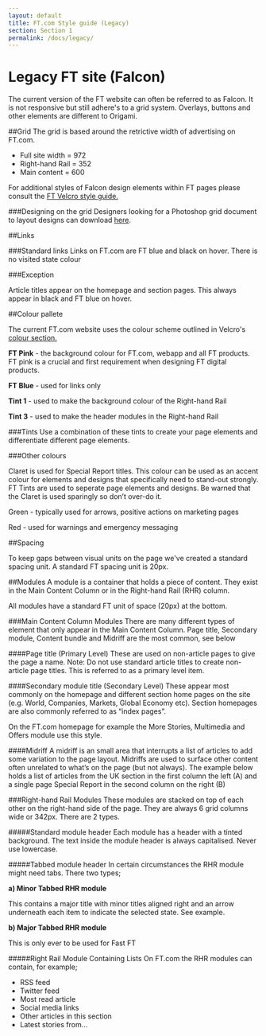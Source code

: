 ```yaml
---
layout: default
title: FT.com Style guide (Legacy)
section: Section 1
permalink: /docs/legacy/
---
```

# Legacy FT site (Falcon)

The current version of the FT website can often be referred to as Falcon. It is not responsive but still adhere's to a grid system. Overlays, buttons and other elements are different to Origami.

##Grid
The grid is based around the retrictive width of advertising on FT.com.


- Full site width = 972
- Right-hand Rail = 352
- Main content = 600


For additional styles of Falcon design elements within FT pages please consult the <a href="http://financial-times.github.io/ft-velcro/">FT Velcro style guide.</a>

###Designing on the grid
Designers looking for a Photoshop grid document to layout designs can download <a href="http://styleguide.ft.com/download/DOC002-Grid-v1.psd.zip">here</a>.


##Links

###Standard links
Links on FT.com are FT blue and black on hover. There is no visited state colour

###Exception

Article titles appear on the homepage and section pages. This always appear in black and FT blue on hover.


##Colour pallete

The current FT.com website uses the colour scheme outlined in Velcro's <a href="http://financial-times.github.io/ft-velcro/#colours">colour section.</a>

**FT Pink** - the background colour for FT.com, webapp and all FT products. FT pink is a crucial and first requirement when designing FT digital products.

**FT Blue** - used for links only

**Tint 1** - used to make the background colour of the Right-hand Rail

**Tint 3** - used to make the header modules in the Right-hand Rail 


###Tints
Use a combination of these tints to create your page elements and differentiate different page elements.

###Other colours

Claret is used for Special Report titles. This colour can be used as an accent colour for elements and designs that specifically need to stand-out strongly. FT Tints are used to seperate page elements and designs. Be warned that the Claret is used sparingly so don’t over-do it. 

Green - typically used for arrows, positive actions on marketing pages

Red - used for warnings and emergency messaging

##Spacing

To keep gaps between visual units on the page we've created a standard spacing unit. A standard FT spacing unit is 20px.

##Modules
A module is a container that holds a piece of content. They exist in the Main Content Column or in the Right-hand Rail (RHR) column.

All modules have a standard FT unit of space (20px) at the bottom.


###Main Content Column Modules
There are many different types of element that only appear in the Main Content Column. Page title, Secondary module, Content bundle and Midriff are the most common, see below

####Page title (Primary Level)
These are used on non-article pages to give the page a name. Note: Do not use standard article titles to create non-article page titles. This is referred to as a primary level item.


####Secondary module title (Secondary Level)
These appear most commonly on the homepage and different section home pages on the site (e.g. World, Companies, Markets, Global Economy etc). Section homepages are also commonly referred to as “index pages”. 

On the FT.com homepage for example the More Stories, Multimedia and Offers module use this style.

####Midriff
A midriff is an small area that interrupts a list of articles to add some variation to the page layout. Midriffs are used to surface other content often unrelated to what’s on the page (but not always). The example below holds a list of articles from the UK section in the first column the left (A) and a single page Special Report in the second column on the right (B)

###Right-hand Rail Modules
These modules are stacked on top of each other on the right-hand side of the page. They are always 6 grid columns wide or 342px. There are 2 types.

#####Standard module header
Each module has a header with a tinted background. The text inside the module header is always capitalised. Never use lowercase.

#####Tabbed module header
In certain circumstances the RHR module might need tabs. There two types;

__a) Minor Tabbed RHR module__

This contains a major title with minor titles aligned right and an arrow underneath each item to indicate the selected state. See example.

__b) Major Tabbed RHR module__

This is only ever to be used for Fast FT

#####Right Rail Module Containing Lists
On FT.com the RHR modules can contain, for example;
* RSS feed
* Twitter feed
* Most read article
* Social media links
* Other articles in this section
* Latest stories from...
